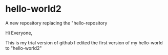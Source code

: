 # hello-world2
A new repository replacing the "hello-repository

Hi Everyone,

This is my trial version of github
I edited the first version of my hello-world to "hello-world2"
